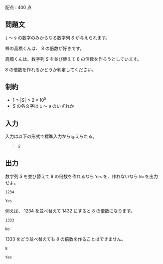 配点 : $400$ 点

## 問題文

`1` 〜 `9` の数字のみからなる数字列 $S$ が与えられます。

蜂の高橋くんは、 $8$ の倍数が好きです。

高橋くんは、数字列 $S$ を並び替えて $8$ の倍数を作ろうとしています。

$8$ の倍数を作れるかどうか判定してください。

## 制約

- $1 \leq |S| \leq 2 \times 10^5$
- $S$ の各文字は `1` 〜 `9` のいずれか

## 入力

入力は以下の形式で標準入力から与えられる。

> $S$

## 出力

数字列 $S$ を並び替えて $8$ の倍数を作れるなら `Yes` を、作れないなら `No` を出力せよ。

```input1
1234
```

```output1
Yes
```

例えば、 $1234$ を並べ替えて $1432$ にすると $8$ の倍数になります。

```input2
1333
```

```output2
No
```

$1333$ をどう並べ替えても $8$ の倍数を作ることはできません。

```input3
8
```

```output3
Yes
```